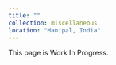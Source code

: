 ```yaml
---
title: ""
collection: miscellaneous
location: "Manipal, India"
---
```

This page is Work In Progress.
